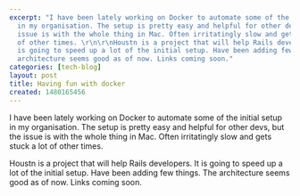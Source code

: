 ```yaml
---
excerpt: "I have been lately working on Docker to automate some of the initial setup
  in my organisation. The setup is pretty easy and helpful for other devs, but the
  issue is with the whole thing in Mac. Often irritatingly slow and gets stuck a lot
  of other times. \r\n\r\nHoustn is a project that will help Rails developers. It
  is going to speed up a lot of the initial setup. Have been adding few things. The
  architecture seems good as of now. Links coming soon."
categories: [tech-blog]
layout: post
title: Having fun with docker
created: 1480165456
---
```

I have been lately working on Docker to automate some of the initial setup in my organisation. The setup is pretty easy and helpful for other devs, but the issue is with the whole thing in Mac. Often irritatingly slow and gets stuck a lot of other times.

Houstn is a project that will help Rails developers. It is going to speed up a lot of the initial setup. Have been adding few things. The architecture seems good as of now. Links coming soon.
